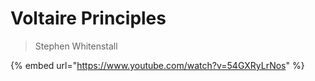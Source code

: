 # Voltaire Principles

> Stephen Whitenstall

{% embed url="https://www.youtube.com/watch?v=54GXRyLrNos" %}
